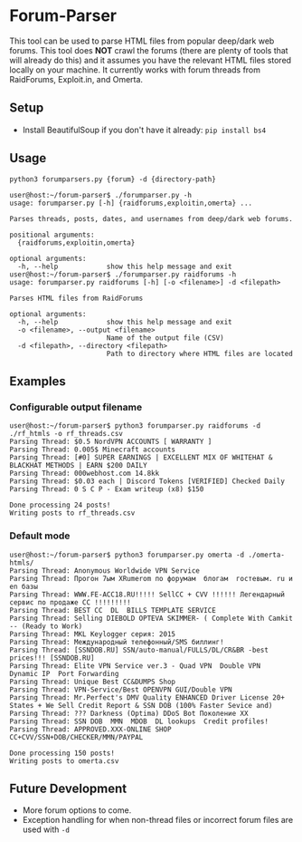 # Forum-Parser
This tool can be used to parse HTML files from popular deep/dark web forums. This tool does **NOT** crawl the forums (there are plenty of tools that will already do this) and it assumes you have the relevant HTML files stored locally on your machine. It currently works with forum threads from RaidForums, Exploit.in, and Omerta. 

## Setup
- Install BeautifulSoup if you don't have it already: `pip install bs4`

## Usage

`python3 forumparsers.py {forum} -d {directory-path}`

```
user@host:~/forum-parser$ ./forumparser.py -h
usage: forumparser.py [-h] {raidforums,exploitin,omerta} ...

Parses threads, posts, dates, and usernames from deep/dark web forums.

positional arguments:
  {raidforums,exploitin,omerta}

optional arguments:
  -h, --help            show this help message and exit
user@host:~/forum-parser$ ./forumparser.py raidforums -h
usage: forumparser.py raidforums [-h] [-o <filename>] -d <filepath>

Parses HTML files from RaidForums

optional arguments:
  -h, --help            show this help message and exit
  -o <filename>, --output <filename>
                        Name of the output file (CSV)
  -d <filepath>, --directory <filepath>
                        Path to directory where HTML files are located

```

## Examples

### Configurable output filename
```
user@host:~/forum-parser$ python3 forumparser.py raidforums -d ./rf_htmls -o rf_threads.csv
Parsing Thread: $0.5 NordVPN ACCOUNTS [ WARRANTY ]
Parsing Thread: 0.005$ Minecraft accounts
Parsing Thread: [#0] SUPER EARNINGS | EXCELLENT MIX OF WHITEHAT & BLACKHAT METHODS | EARN $200 DAILY
Parsing Thread: 000webhost.com 14.8kk
Parsing Thread: $0.03 each | Discord Tokens [VERIFIED] Checked Daily
Parsing Thread: 0 S C P - Exam writeup (x8) $150

Done processing 24 posts!
Writing posts to rf_threads.csv
```
### Default mode
```
user@host:~/forum-parser$ python3 forumparser.py omerta -d ./omerta-htmls/
Parsing Thread: Anonymous Worldwide VPN Service
Parsing Thread: Прогон 7ым XRumerоm по форумам  блогам  гостевым. ru и en базы
Parsing Thread: WWW.FE-ACC18.RU!!!!! SellCC + CVV !!!!!! Легендарный сервис по продаже СС !!!!!!!!!
Parsing Thread: BEST CC  DL  BILLS TEMPLATE SERVICE
Parsing Thread: Selling DIEBOLD OPTEVA SKIMMER- ( Complete With Camkit -- (Ready to Work)
Parsing Thread: MKL Keylogger серия: 2015
Parsing Thread: Международный телефонный/SMS биллинг!
Parsing Thread: [SSNDOB.RU] SSN/auto-manual/FULLS/DL/CR&BR -best prices!!! [SSNDOB.RU]
Parsing Thread: Elite VPN Service ver.3 - Quad VPN  Double VPN  Dynamic IP  Port Forwarding
Parsing Thread: Unique Best CC&DUMPS Shop
Parsing Thread: VPN-Service/Best OPENVPN GUI/Double VPN
Parsing Thread: Mr.Perfect's DMV Quality ENHANCED Driver License 20+ States + We Sell Credit Report & SSN DOB (100% Faster Sevice and)
Parsing Thread: ??? Darkness (Optima) DDoS Bot Поколение XX
Parsing Thread: SSN DOB  MMN  MDOB  DL lookups  Credit profiles!
Parsing Thread: APPROVED.XXX-ONLINE SHOP CC+CVV/SSN+DOB/CHECKER/MMN/PAYPAL

Done processing 150 posts!
Writing posts to omerta.csv
```
## Future Development
- More forum options to come.
- Exception handling for when non-thread files or incorrect forum files are used with `-d `
